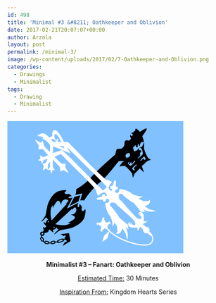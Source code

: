 ```yaml
---
id: 498
title: 'Minimal #3 &#8211; Oathkeeper and Oblivion'
date: 2017-02-21T20:07:07+00:00
author: Arzola
layout: post
permalink: /minimal-3/
image: /wp-content/uploads/2017/02/7-Oathkeeper-and-Oblivion.png
categories:
  - Drawings
  - Minimalist
tags:
  - Drawing
  - Minimalist
---
```

<a href="/images/posts/2017/02/7-Oathkeeper-and-Oblivion.png" target="_blank"><img class="aligncenter wp-image-499 size-full" src="/images/posts/2017/02/7-Oathkeeper-and-Oblivion.png"   /></a>

<p style="text-align: center;">
  <strong>Minimalist #3 &#8211; Fanart: Oathkeeper and Oblivion<br /> </strong>
</p>

<p style="text-align: center;">
  <span style="text-decoration: underline;">Estimated Time:</span> 30 Minutes
</p>

<p style="text-align: center;">
  <span style="text-decoration: underline;">Inspiration From:</span> Kingdom Hearts Series
</p>

<!-- AddThis Advanced Settings generic via filter on the_content -->

<!-- AddThis Share Buttons generic via filter on the_content -->
